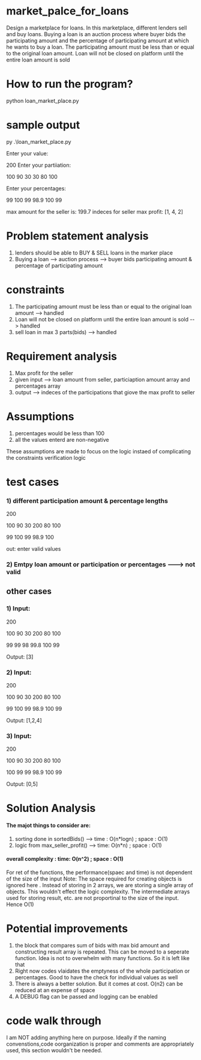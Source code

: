 # market_palce_for_loans
Design a marketplace for loans. In this marketplace, different lenders sell and buy loans. Buying a loan is an auction process where buyer bids the participating amount and the percentage of participating amount at which he wants to buy a loan. The participating amount must be less than or equal to the original loan amount. Loan will not be closed on platform until the entire loan amount is sold

# How to run the program?
python loan_market_place.py

# sample output
py .\loan_market_place.py

Enter your value:

200
Enter your partiiation:

100 90 30 30 80 100

Enter your percentages:

99 100 99 98.9 100 99

max amount for the seller is: 199.7
indeces for seller max profit: [1, 4, 2]

# Problem statement analysis
1) lenders should be able to BUY & SELL loans in the marker place
2) Buying a loan --> auction process --> buyer bids participating amount & percentage of participating amount

# constraints
1) The participating amount must be less than or equal to the original loan amount --> handled
2) Loan will not be closed on platform until the entire loan amount is sold --> handled
3) sell loan in max 3 parts(bids) --> handled

# Requirement analysis
1) Max profit for the seller 
2) given input --> loan amount from seller, particiaption amount array and percentages array
3) output --> indeces of the participations that giove the max profit to seller 

# Assumptions 
1) percentages would be less than 100
2) all the values enterd are non-negative

These assumptions are made to focus on the logic instaed of complicating the constraints verification logic

# test cases
### 1) different participation amount & percentage lengths 
200 

100 90 30 200 80 100

99 100 99 98.9 100 

out: enter valid values

### 2) Emtpy loan amount or participation or percentages ---> not valid

## other cases
### 1) Input:

200

100 90 30 200 80 100

99 99 98 99.8 100 99

Output:
[3]

### 2) Input:

200

100 90 30 200 80 100

99 100 99 98.9 100 99

Output:
[1,2,4]

### 3) Input:

200

100 90 30 200 80 100

100 99 99 98.9 100 99

Output:
[0,5]

# Solution Analysis
#### The majot things to consider are:
1) sorting done in sortedBids() --> time : O(n*logn) ; space : O(1)
2) logic from max_seller_profit() --> time: O(n*n) ; space : O(1)

#### overall complexity : time: O(n^2) ; space : O(1)
For ret of the functions, the performance(spaec and time) is not dependent of the size of the input
Note: The space required for creating objects is ignored here . Instead of storing in 2 arrays, we are storing a single array of objects. This wouldn't effect the logic complexity. The intermediate arrays used for storing result, etc. are not proportinal to the size of the input. Hence O(1)

# Potential improvements
1) the block that compares sum of bids with max bid amount and constructing result array is repeated. This can be moved to a seperate function. Idea is not to overwhelm with many functions. So it is left like that 
2) Right now codes vlaidates the emptyness of the whole participation or percentages. Good to have the check for individual values as well
3) There is always a better solution. But it comes at cost. O(n2) can be reduced at an expense of space
4) A DEBUG flag can be passed and logging can be enabled

# code walk through 
I am NOT adding anything here on purpose. 
Ideally if the naming convenstions,code oorganization is proper and comments are appropriately used, this section wouldn't be needed.
